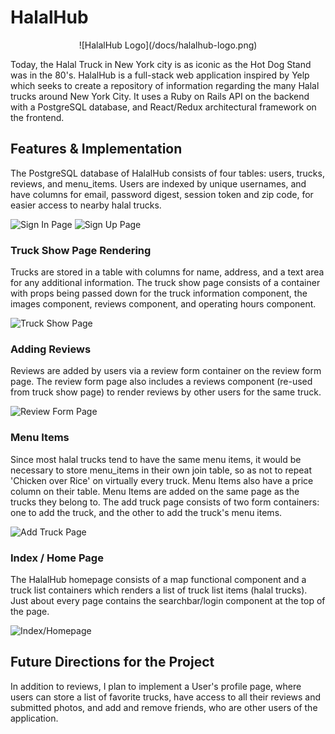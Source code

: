 # HalalHub

<p style="text-align: center;">![HalalHub Logo](/docs/halalhub-logo.png)</p>

Today, the Halal Truck in New York city is as iconic as the Hot Dog Stand was in the 80's. HalalHub is a full-stack web application inspired by Yelp which seeks to create a repository of information regarding the many Halal trucks around New York City. It uses a Ruby on Rails API on the backend with a PostgreSQL database, and React/Redux architectural framework on the frontend.

## Features & Implementation

The PostgreSQL database of HalalHub consists of four tables: users, trucks, reviews, and menu_items. Users are indexed by unique usernames, and have columns for email, password digest, session token and zip code, for easier access to nearby halal trucks.

![Sign In Page](/docs/wireframes/sign-in-page.png)
![Sign Up Page](/docs/wireframes/sign-up-page.png)

### Truck Show Page Rendering

Trucks are stored in a table with columns for name, address, and a text area for any additional information. The truck show page consists of a container with props being passed down for the truck information component, the images component, reviews component, and operating hours component.

![Truck Show Page](/docs/wireframes/truck-show-page.png)

### Adding Reviews

Reviews are added by users via a review form container on the review form page. The review form page also includes a reviews component (re-used from truck show page) to render reviews by other users for the same truck.

![Review Form Page](/docs/wireframes/review-form.png)

### Menu Items

Since most halal trucks tend to have the same menu items, it would be necessary to store menu_items in their own join table, so as not to repeat 'Chicken over Rice' on virtually every truck. Menu Items also have a price column on their table. Menu Items are added on the same page as the trucks they belong to. The add truck page consists of two form containers: one to add the truck, and the other to add the truck's menu items.

![Add Truck Page](/docs/wireframes/add-truck-page.png)


### Index / Home Page

The HalalHub homepage consists of a map functional component and a truck list containers which renders a list of truck list items (halal trucks). Just about every page contains the searchbar/login component at the top of the page.

![Index/Homepage](/docs/wireframes/index-home-page.png)

## Future Directions for the Project

In addition to reviews, I plan to implement a User's profile page, where users can store a list of favorite trucks, have access to all their reviews and submitted photos, and add and remove friends, who are other users of the application.
